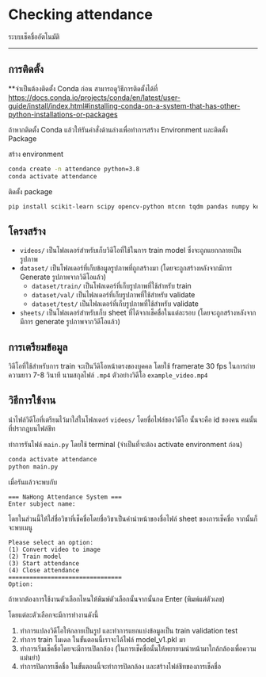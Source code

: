 # Checking attendance

ระบบเช็คชื่ออัตโนมัติ

---

## การติดตั้ง

**จำเป็นต้องติดตั้ง Conda ก่อน สามารถดูวิธีการติดตั้งได้ที่ https://docs.conda.io/projects/conda/en/latest/user-guide/install/index.html#installing-conda-on-a-system-that-has-other-python-installations-or-packages  
  
ถ้าหากติดตั้ง Conda แล้วให้รันคำสั่งด้านล่างเพื่อทำการสร้าง Environment และติดตั้ง Package  
  
สร้าง environment

```sh
conda create -n attendance python=3.8
conda activate attendance
```

ติดตั้ง package

```sh
pip install scikit-learn scipy opencv-python mtcnn tqdm pandas numpy keras_facenet imutils matplotlib pytest-shutil 
```

## โครงสร้าง

* ``videos/`` เป็นโฟลเดอร์สำหรับเก็บวิดีโอที่ใช้ในการ train model ซึ่งจะถูกแยกกลายเป็นรูปภาพ
* ``dataset/`` เป็นโฟลเดอร์ที่เก็บข้อมูลรูปภาพที่ถูกสร้างมา (โดยจะถูกสร้างหลังจากมีการ Generate รูปภาพจากวิดีโอแล้ว)
  * ``dataset/train/`` เป็นโฟลเดอร์ที่เก็บรูปภาพที่ใช้สำหรับ train
  * ``dataset/val/`` เป็นไฟลเดอร์ที่เก็บรูปภาพที่ใช้สำหรับ validate
  * ``dataset/test/`` เป็นไฟลเดอร์ที่เก็บรูปภาพที่ใช้สำหรับ validate
* ``sheets/`` เป็นโฟลเดอร์สำหรับเก็บ sheet ที่ได้จากเช็คชื่อในแต่ละรอบ (โดยจะถูกสร้างหลังจากมีการ generate รูปภาพจากวิดีโอแล้ว)

## การเตรียมข้อมูล

วิดีโอที่ใช้สำหรับการ train จะเป็นวีดิโอหน้าตรงของบุคคล โดยใช้ framerate 30 fps ในการถ่าย ความยาว 7-8 วินาที นามสกุลไฟล์ ``.mp4`` ตัวอย่างวิดีโอ ``example_video.mp4``

## วิธีการใช้งาน

นำไฟล์วิดีโอที่เตรียมไว้มาใส่ในโฟลเดอร์ ``videos/`` โดยชื่อไฟล์ของวิดีโอ นั้นจะคือ id ของคน คนนั้นที่ปรากฎบนไฟล์ชีท

ทำการรันไฟล์ ```main.py``` โดยใช้ terminal (จำเป็นที่จะต้อง activate environment ก่อน)  

```sh
conda activate attendance
python main.py
```

เมื่อรันแล้วจะพบกับ

```text
=== NaHong Attendance System ===
Enter subject name:
```

โดยในส่วนนี้ให้ใส่ชื่อวิชาที่เช็คชื่อโดยชื่อวิชาเป็นคำนำหน้าของชื่อไฟล์ sheet ของการเช็คชื่อ จากนั้นก็จะพบเมนู  

```text
Please select an option: 
(1) Convert video to image
(2) Train model
(3) Start attendance
(4) Close attendance
================================
Option:
```

ถ้าหากต้องการใช้งานตัวเลือกไหนให้พิมพ์ตัวเลือกนั้นจากนั้นกด Enter (พิมพ์แต่ตัวเลข)

โดยแต่ละตัวเลือกจะมีการทำงานดังนี้

1. ทำการแปลงวิดีโอให้กลายเป็นรูป และทำการแยกแบ่งข้อมูลเป็น train validation test
2. ทำการ train โมเดล ในขั้นตอนนี้เราจะได้ไฟล์ model_v1.pkl มา
3. ทำการเริ่มเช็คชื่อโดยจะมีการเปิดกล้อง (ในการเช็คชื่อนั้นให้พยายามนำหน้ามาใกล้กล้องเพื่อความแม่นยำ)
4. ทำการปิดการเช็คชื่อ ในขั้นตอนนี้จะทำการปิดกล้อง และสร้างไฟล์ชีทของการเช็คชื่อ
